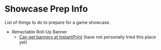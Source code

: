 # Showcase Prep Info
List of things to do to prepare for a game showcase.

* Retractable Roll-Up Banner
  * [Can get banners at InstantPrint](https://www.instantprinting.com/retractable-banners) (have not personally tried this place yet)
